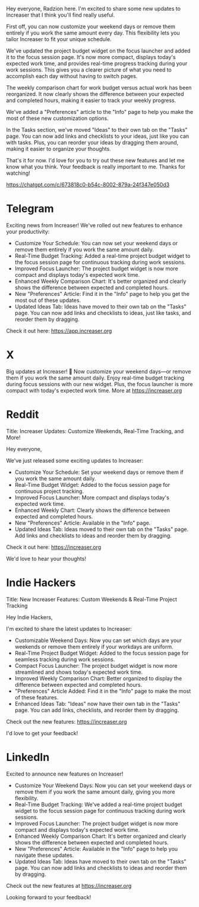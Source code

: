 Hey everyone, Radzion here. I'm excited to share some new updates to Increaser that I think you'll find really useful.

First off, you can now customize your weekend days or remove them entirely if you work the same amount every day. This flexibility lets you tailor Increaser to fit your unique schedule.

We've updated the project budget widget on the focus launcher and added it to the focus session page. It's now more compact, displays today's expected work time, and provides real-time progress tracking during your work sessions. This gives you a clearer picture of what you need to accomplish each day without having to switch pages.

The weekly comparison chart for work budget versus actual work has been reorganized. It now clearly shows the difference between your expected and completed hours, making it easier to track your weekly progress.

We've added a "Preferences" article to the "Info" page to help you make the most of these new customization options.

In the Tasks section, we've moved "Ideas" to their own tab on the "Tasks" page. You can now add links and checklists to your ideas, just like you can with tasks. Plus, you can reorder your ideas by dragging them around, making it easier to organize your thoughts.

That's it for now. I'd love for you to try out these new features and let me know what you think. Your feedback is really important to me. Thanks for watching!

https://chatgpt.com/c/673818c0-b54c-8002-879a-24f347e050d3

# Telegram

Exciting news from Increaser! We've rolled out new features to enhance your productivity:

- Customize Your Schedule: You can now set your weekend days or remove them entirely if you work the same amount daily.
- Real-Time Budget Tracking: Added a real-time project budget widget to the focus session page for continuous tracking during work sessions.
- Improved Focus Launcher: The project budget widget is now more compact and displays today's expected work time.
- Enhanced Weekly Comparison Chart: It's better organized and clearly shows the difference between expected and completed hours.
- New "Preferences" Article: Find it in the "Info" page to help you get the most out of these updates.
- Updated Ideas Tab: Ideas have moved to their own tab on the "Tasks" page. You can now add links and checklists to ideas, just like tasks, and reorder them by dragging.

Check it out here: https://app.increaser.org

# X

Big updates at Increaser! 🎉 Now customize your weekend days—or remove them if you work the same amount daily. Enjoy real-time budget tracking during focus sessions with our new widget. Plus, the focus launcher is more compact with today's expected work time. More at https://increaser.org

# Reddit

Title: Increaser Updates: Customize Weekends, Real-Time Tracking, and More!

Hey everyone,

We've just released some exciting updates to Increaser:

- Customize Your Schedule: Set your weekend days or remove them if you work the same amount daily.
- Real-Time Budget Widget: Added to the focus session page for continuous project tracking.
- Improved Focus Launcher: More compact and displays today's expected work time.
- Enhanced Weekly Chart: Clearly shows the difference between expected and completed hours.
- New "Preferences" Article: Available in the "Info" page.
- Updated Ideas Tab: Ideas moved to their own tab on the "Tasks" page. Add links and checklists to ideas and reorder them by dragging.

Check it out here: https://increaser.org

We'd love to hear your thoughts!

# Indie Hackers

Title: New Increaser Features: Custom Weekends & Real-Time Project Tracking

Hey Indie Hackers,

I'm excited to share the latest updates to Increaser:

- Customizable Weekend Days: Now you can set which days are your weekends or remove them entirely if your workdays are uniform.
- Real-Time Project Budget Widget: Added to the focus session page for seamless tracking during work sessions.
- Compact Focus Launcher: The project budget widget is now more streamlined and shows today's expected work time.
- Improved Weekly Comparison Chart: Better organized to display the difference between expected and completed hours.
- "Preferences" Article Added: Find it in the "Info" page to make the most of these features.
- Enhanced Ideas Tab: "Ideas" now have their own tab in the "Tasks" page. You can add links, checklists, and reorder them by dragging.

Check out the new features: https://increaser.org

I'd love to get your feedback!

# LinkedIn

Excited to announce new features on Increaser!

- Customize Your Weekend Days: Now you can set your weekend days or remove them if you work the same amount daily, giving you more flexibility.
- Real-Time Budget Tracking: We've added a real-time project budget widget to the focus session page for continuous tracking during work sessions.
- Improved Focus Launcher: The project budget widget is now more compact and displays today's expected work time.
- Enhanced Weekly Comparison Chart: It's better organized and clearly shows the difference between expected and completed hours.
- New "Preferences" Article: Available in the "Info" page to help you navigate these updates.
- Updated Ideas Tab: Ideas have moved to their own tab on the "Tasks" page. You can now add links and checklists to ideas and reorder them by dragging.

Check out the new features at https://increaser.org

Looking forward to your feedback!
